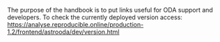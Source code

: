 The purpose of the handbook is to put links useful for ODA support and developers.
To check the currently deployed version access:
https://analyse.reproducible.online/production-1.2/frontend/astrooda/dev/version.html
